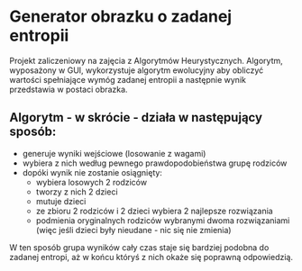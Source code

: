 # Generator obrazku o zadanej entropii

Projekt zaliczeniowy na zajęcia z Algorytmów Heurystycznych. 
Algorytm, wyposażony w GUI, wykorzystuje algorytm ewolucyjny aby obliczyć wartości spełniające wymóg zadanej entropii a następnie wynik przedstawia w postaci obrazka.

## Algorytm - w skrócie - działa w następujący sposób:
- generuje wyniki wejściowe (losowanie z wagami)
- wybiera z nich według pewnego prawdopodobieństwa grupę rodziców
- dopóki wynik nie zostanie osiągnięty:
  - wybiera losowych 2 rodziców
  - tworzy z nich 2 dzieci
  - mutuje dzieci
  - ze zbioru 2 rodziców i 2 dzieci wybiera 2 najlepsze rozwiązania
  - podmienia oryginalnych rodziców wybranymi dwoma rozwiązaniami (więc jeśli dzieci były nieudane - nic się nie zmienia)
 
 W ten sposób grupa wyników cały czas staje się bardziej podobna do zadanej entropi, aż w końcu któryś z nich okaże się poprawną odpowiedzią.
 
